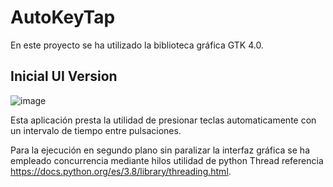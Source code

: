 # AutoKeyTap

En este proyecto se ha utilizado la biblioteca gráfica GTK 4.0. 

## Inicial UI Version
![image](https://github.com/user-attachments/assets/01586831-5713-463f-8d54-7304907b6bd8)


Esta aplicación presta la utilidad de presionar teclas automaticamente con un intervalo de tiempo entre pulsaciones.

Para la ejecución en segundo plano sin paralizar la interfaz gráfica se ha empleado concurrencia mediante hilos utilidad de python Thread referencia https://docs.python.org/es/3.8/library/threading.html.

